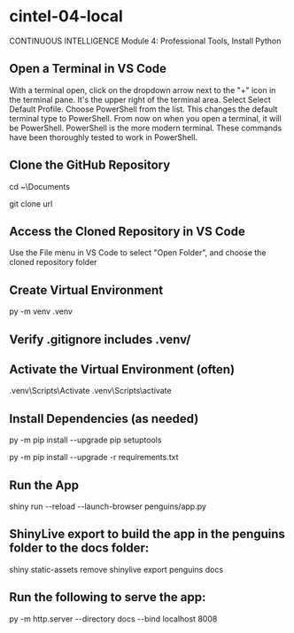 # cintel-04-local
CONTINUOUS INTELLIGENCE Module 4: Professional Tools, Install Python

## Open a Terminal in VS Code
With a terminal open, click on the dropdown arrow next to the "+" icon in the terminal pane. It's the upper right of the terminal area. 
Select Select Default Profile.
Choose PowerShell from the list. This changes the default terminal type to PowerShell. From now on when you open a terminal, it will be PowerShell. PowerShell is the more modern terminal. These commands have been thoroughly tested to work in PowerShell.  

## Clone the GitHub Repository

cd ~\Documents

git clone url

## Access the Cloned Repository in VS Code
Use the File menu in VS Code to select "Open Folder", and choose the cloned repository folder

## Create Virtual Environment

py -m venv .venv

## Verify .gitignore includes .venv/

## Activate the Virtual Environment (often)

.venv\Scripts\Activate
.venv\Scripts\activate

## Install Dependencies  (as needed)

py -m pip install --upgrade pip setuptools

py -m pip install --upgrade -r requirements.txt

## Run the App

shiny run --reload --launch-browser penguins/app.py


## ShinyLive export to build the app in the penguins folder to the docs folder:

shiny static-assets remove
shinylive export penguins docs

## Run the following to serve the app:

py -m http.server --directory docs --bind localhost 8008